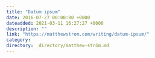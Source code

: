 ```yaml
---
title: "Datum ipsum"
date: 2016-07-27 00:00:00 +0000
dateadded: 2021-03-11 16:27:27 +0000
description: ""
link: "https://matthewstrom.com/writing/datum-ipsum/"
category:
directory: _directory/matthew-ström.md
---
```

